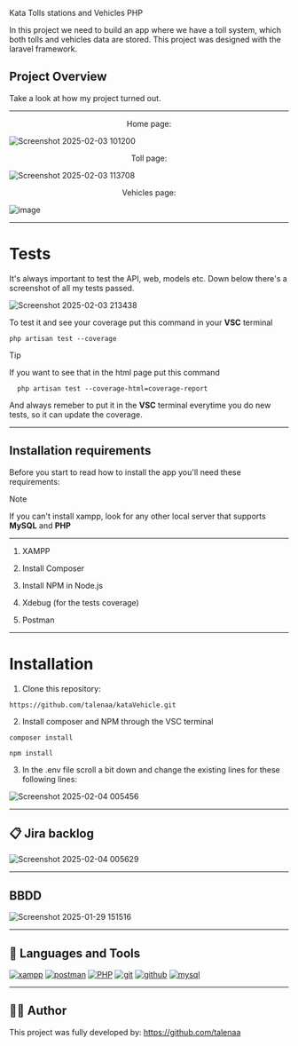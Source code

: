  Kata Tolls stations and Vehicles PHP

In this project we need to build an app where we have a toll system, which both tolls and vehicles data are stored. This project was designed with the laravel framework.

## Project Overview

Take a look at how my project turned out.
***

<p align="center">
Home page:
</p>

![Screenshot 2025-02-03 101200](https://github.com/user-attachments/assets/45431b07-1c47-4b64-b77a-8a0de6e27aca)

<p align="center">
Toll page:
</p>

![Screenshot 2025-02-03 113708](https://github.com/user-attachments/assets/e26eab00-ddbd-4987-91e7-a6c6e1f01815)

<p align="center">
Vehicles page:
</p>

![image](https://github.com/user-attachments/assets/b58b8814-5a09-46cc-98ab-8228e4722cd6)

***

# Tests

It's always important to test the API, web, models etc. Down below there's a screenshot of all my tests passed.

![Screenshot 2025-02-03 213438](https://github.com/user-attachments/assets/a4ba03c3-0c02-471b-90ac-eb65da9e5767)

To test it and see your coverage put this command in your **VSC** terminal
```
php artisan test --coverage
```

>[!TIP]
>If you want to see that in the html page put this command

```
  php artisan test --coverage-html=coverage-report
```

And always remeber to put it in the **VSC** terminal everytime you do new tests, so it can update the coverage.
***

## Installation requirements
Before you start to read how to install the app you'll need these requirements:
>[!NOTE]
>If you can't install xampp, look for any other local server that supports **MySQL** and **PHP**
***

1. XAMPP

2. Install Composer

3. Install NPM in Node.js

4. Xdebug (for the tests coverage)

5. Postman
***

# Installation

1. Clone this repository:
```
https://github.com/talenaa/kataVehicle.git
```

2. Install composer and NPM through the VSC terminal
```
composer install
```
```
npm install
```

3. In the .env file scroll a bit down and change the existing lines for these following lines:

![Screenshot 2025-02-04 005456](https://github.com/user-attachments/assets/cecb4bd0-8eee-4f1e-b575-af9a1e4cf794)

***

## 📋 Jira backlog
![Screenshot 2025-02-04 005629](https://github.com/user-attachments/assets/ca85be02-6290-484c-878b-6e3ca335d852)

***

## BBDD

![Screenshot 2025-01-29 151516](https://github.com/user-attachments/assets/0b1c734e-1051-4800-8952-0fef6e92c188)

***

## 🧰 Languages and Tools

<a href='https://github.com/shivamkapasia0' target="_blank"><img alt='xampp' src='https://img.shields.io/badge/xampp-100000?style=for-the-badge&logo=xampp&logoColor=white&labelColor=FF8800&color=FF8800'/></a>
<a href='https://github.com/shivamkapasia0' target="_blank"><img alt='postman' src='https://img.shields.io/badge/postman-100000?style=for-the-badge&logo=postman&logoColor=white&labelColor=FF0000&color=FF0000'/></a>
<a href='https://github.com/shivamkapasia0' target="_blank"><img alt='PHP' src='https://img.shields.io/badge/PHP-100000?style=for-the-badge&logo=PHP&logoColor=white&labelColor=896696&color=896696'/></a>
<a href='https://github.com/shivamkapasia0' target="_blank"><img alt='git' src='https://img.shields.io/badge/git-100000?style=for-the-badge&logo=git&logoColor=white&labelColor=FF0000&color=FF0000'/></a>
<a href='https://github.com/shivamkapasia0' target="_blank"><img alt='github' src='https://img.shields.io/badge/github-100000?style=for-the-badge&logo=github&logoColor=white&labelColor=000000&color=000000'/></a>
<a href='https://github.com/shivamkapasia0' target="_blank"><img alt='mysql' src='https://img.shields.io/badge/mysql-100000?style=for-the-badge&logo=mysql&logoColor=white&labelColor=1C662F&color=1C662F'/></a>

***

## 🧑‍💻 Author

This project was fully developed by: https://github.com/talenaa